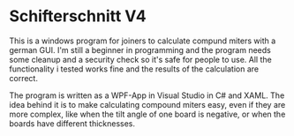 # Schifterschnitt V4

This is a windows program for joiners to calculate compund miters with a german GUI. I'm still a beginner in programming and the program needs some cleanup and a security check so it's safe for people to use. All the functionality i tested works fine and the results of the calculation are correct.

The program is written as a WPF-App in Visual Studio in C# and XAML. The idea behind it is to make calculating compound miters easy, even if they are more complex, like when the tilt angle of one board is negative, or when the boards have different thicknesses.

